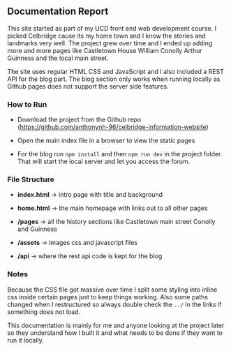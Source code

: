 ## **Documentation Report**

This site started as part of my UCD front end web development course. I picked Celbridge cause its my home town and I know the stories and landmarks very well. The project grew over time and I ended up adding more and more pages like Castletown House William Conolly Arthur Guinness and the local main street.

The site uses regular HTML CSS and JavaScript and I also included a REST API for the blog part. The blog section only works when running locally as Github pages does not support the server side features.

### **How to Run**

* Download the project from the Github repo (https://github.com/anthonynh-96/celbridge-information-website)

* Open the main index file in a browser to view the static pages

* For the blog run `npm install` and then `npm run dev` in the project folder. That will start the local server and let you access the forum.

### **File Structure**

* **index.html** → intro page with title and background

* **home.html** → the main homepage with links out to all other pages

* **/pages** → all the history sections like Castletown main street Conolly and Guinness

* **/assets** → images css and javascript files

* **/api** → where the rest api code is kept for the blog

### **Notes**

Because the CSS file got massive over time I split some styling into inline css inside certain pages just to keep things working. Also some paths changed when I restructured so always double check the `../` in the links if something does not load.

This documentation is mainly for me and anyone looking at the project later so they understand how I built it and what needs to be done if they want to run it locally.

